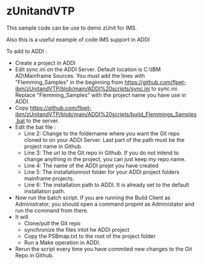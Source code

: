 # zUnitandVTP
This sample code can be use to demo zUnit for IMS.

Also this is a useful example of code IMS support in ADDI

To add to ADDI :
- Create a project in ADDI
- Edit sync.ini on the ADDI Server. Default location is C:\IBM AD\Mainframe Sources. You must add the lines with "Flemming_Samples" in the beginning from https://github.com/flpet-ibm/zUnitandVTP/blob/main/ADDI%20scripts/sync.ini to sync.ini. Replace "Flemming_Samples" with the project name you have use in ADDI. 
- Copy https://github.com/flpet-ibm/zUnitandVTP/blob/main/ADDI%20scripts/build_Flemmings_Samples.bat to the server. 
- Edit the bat file :
  - Line 2: Change to the foldername where you want the Git repo cloned to on your ADDI Server. Last part of the path must be the project name in Github.
  - Line 3: The url to the Git repo in Github. If you do not intend to change anything in the project, you can just keep my repo name.
  - Line 4: The name of the ADDI projet you have created
  - Line 5: The installationroot folder for your ADDI project folders mainframe projects.
  - Line 6: The installation path to ADDI. It is already set to the default installation path.
- Now run the batch script. If you are running the Build Client as Administrator, you should open a command propmt as Administator and run the command from there.
- It will
  - Clone/pull the Git repo
  - synchronize the files intot he ADDI project
  - Copy the PSBmap.txt to the root of the project folder
  - Run a Make operation in ADDI.
- Rerun the script every time you have commited new changes to the Git Repo in Github.
